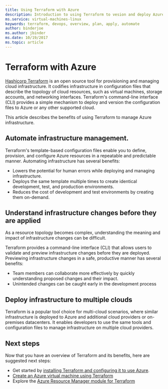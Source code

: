 ```yaml
---
title: Using Terraform with Azure
description: Introduction to using Terraform to vesion and deploy Azure infrastructure.
ms.service: virtual-machines-linux
keywords: terraform, devops, overview, plan, apply, automate
author: binderjoe
ms.author: jbinder
ms.date: 10/19/2017
ms.topic: article
---
```



# Terraform with Azure

[Hashicorp Terraform](https://www.terraform.io/) is an open source tool for provisioning and managing cloud infrastructure. It codifies infrastructure in configuration files that describe the topology of cloud resources, such as virtual machines, storage accounts, and networking interfaces. Terraform's command-line interface (CLI) provides a simple mechanism to deploy and version the configuration files to Azure or any other supported cloud.

This article describes the benefits of using Terraform to manage Azure infrastructure.

## Automate infrastructure management.

Terraform's template-based configuration files enable you to define, provision, and configure Azure resources in a repeatable and predictable manner. Automating infrastructure has several benefits:

- Lowers the potential for human errors while deploying and managing infrastructure.
- Deploys the same template multiple times to create identical development, test, and production environments.
- Reduces the cost of development and test environments by creating them on-demand.

## Understand infrastructure changes before they are applied 

As a resource topology becomes complex, understanding the meaning and impact of infrastructure changes can be difficult.

Terraform provides a command-line interface (CLI) that allows users to validate and preview infrastructure changes before they are deployed. Previewing infrastructure changes in a safe, productive manner has several benefits:
- Team members can collaborate more effectively by quickly understanding proposed changes and their impact.
- Unintended changes can be caught early in the development process


## Deploy infrastructure to multiple clouds

Terraform is a popular tool choice for multi-cloud scenarios, where similar infrastructure is deployed to Azure and additional cloud providers or on-premises datacenters. It enables developers to use the same tools and configuration files to manage infrastructure on multiple cloud providers.

## Next steps

Now that you have an overview of Terraform and its benefits, here are suggested next steps:

- Get started by [installing Terraform and configuring it to use Azure](https://docs.microsoft.com/azure/virtual-machines/linux/terraform-install-configure).
- [Create an Azure virtual machine using Terraform](https://docs.microsoft.com/azure/virtual-machines/linux/terraform-create-complete-vm)
- Explore the [Azure Resource Manager module for Terraform](https://www.terraform.io/docs/providers/azurerm/) 
